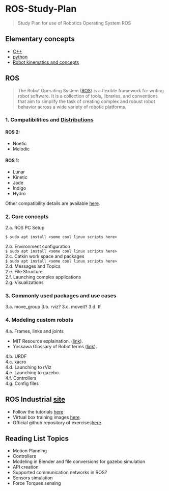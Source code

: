 # ROS-Study-Plan
>Study Plan for use of Robotics Operating System ROS

## Elementary concepts 
* [C++](https://www.micc.unifi.it/bertini/download/programmazione/TICPP-2nd-ed-Vol-one-printed.pdf)<br/>
* [python](https://www.youtube.com/playlist?list=PLjgj6kdf_snaw8QnlhK5f3DzFDFKDU5f4)<br/>
* [Robot kinematics and concepts](https://www.youtube.com/playlist?list=PLggLP4f-rq02vX0OQQ5vrCxbJrzamYDfx)<br/>
## ROS
> The Robot Operating System ([ROS](https://www.ros.org/)) is a flexible framework for writing robot software. It is a collection of tools, libraries, and conventions that aim to simplify the task of creating complex and robust robot behavior across a wide variety of robotic platforms. <br/>
### 1. Compatibilities and [Distributions](http://wiki.ros.org/Distributions)
#### ROS 2:<br/>
* Noetic <br/>
* Melodic <br/>
#### ROS 1: <br/>
* Lunar <br/>
* Kinetic <br/>
* Jade <br/>
* Indigo <br/>
* Hydro <br/>

Other compatibility details are available [here](https://www.ros.org/reps/rep-0003.html). <br/>
### 2. Core concepts
2.a. ROS PC Setup <br/>

`$ sudo apt install <some cool linux scripts here>`

2.b. Environment configuration <br/>
`$ sudo apt install <some cool linux scripts here>` <br/>
2.c. Catkin work space and packages <br/>
`$ sudo apt install <some cool linux scripts here>` <br/>
2.d. Messages and Topics<br/>
2.e. File Structure </br>
2.f. Launching complex applications </br>
2.g. Visualizations </br>

### 3. Commonly used packages and use cases
3.a. move_group </b>
3.b. rviz? </b>
3.c. moveit? </b>
3.d. tf </b>

### 4. Modeling custom robots
4.a. Frames, links and joints </br>
* MIT Resource explaination. ([link](https://ocw.mit.edu/courses/mechanical-engineering/2-12-introduction-to-robotics-fall-2005/lecture-notes/chapter3.pdf)).</br>
* Yoskawa Glossary of Robot terms ([link](https://www.motoman.com/en-us/about/company/robotics-glossary)). </br>

4.b. URDF </br>
4.c. xacro </br>
4.d. Launching to rViz </br>
4.e. Launching to gazebo </br>
4.f. Controllers </br>
4.g. Config files


## ROS Industrial [site](https://industrial-training-master.readthedocs.io/en/melodic/)
* Follow the tutorials [here](https://industrial-training-master.readthedocs.io/en/melodic/)
* Virtual box training images [here](https://rosi-images.datasys.swri.edu/).
* Official github repository of exercises[here](https://github.com/ros-industrial/industrial_training/tree/foxy/exercises).

## Reading List Topics
* Motion Planning </br>
* Controllers </br>
* Modeling in Blender and file conversions for gazebo simulation </br>
* API creation</br>
* Supported communication networks in ROS? </br>
* Sensors simulation </br>
* Force Torques sensing </br>
